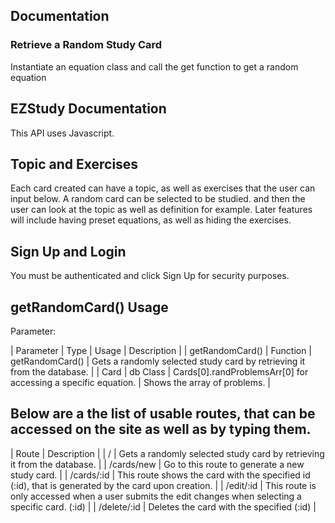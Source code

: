 ## Documentation

### Retrieve a Random Study Card
Instantiate an equation class and call the get function to get a random equation
## EZStudy Documentation
This API uses Javascript.

## Topic and Exercises
Each card created can have a topic, as well as exercises that the user can input below. A random card can be selected to be studied. and
then the user can look at the topic as well as definition for example. Later features will include having preset equations, as well as
hiding the exercises.

## Sign Up and Login
You must be authenticated and click Sign Up for security purposes.

## getRandomCard() Usage

Parameter:

| Parameter | Type | Usage | Description | 
| getRandomCard() | Function | getRandomCard() | Gets a randomly selected study card by retrieving it from the database. | 
| Card | db Class | Cards[0].randProblemsArr[0] for accessing a specific equation. | Shows the array of problems. | 

## Below are a the list of usable routes, that can be accessed on the site as well as by typing them.

| Route | Description | 
| / | Gets a randomly selected study card by retrieving it from the database. | 
| /cards/new |  Go to this route to generate a new study card. | 
| /cards/:id |  This route shows the card with the specified id (:id), that is generated by the card upon creation. | 
| /edit/:id | This route is only accessed when a user submits the edit changes when selecting a specific card. (:id) | 
| /delete/:id | Deletes the card with the specified (:id) | 
